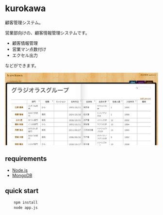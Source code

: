 kurokawa
======

顧客管理システム。

営業部向けの、顧客情報管理システムです。

+ 顧客情報管理
+ 営業マン点数付け
+ エクセル出力

などができます。

![capture](doc/img/capture.png "capture")


requirements
------
+ [Node.js](http://nodejs.org/)
+ [MongoDB](http://www.mongodb.org/)


quick start
------
```bash
    npm install
    node app.js
```